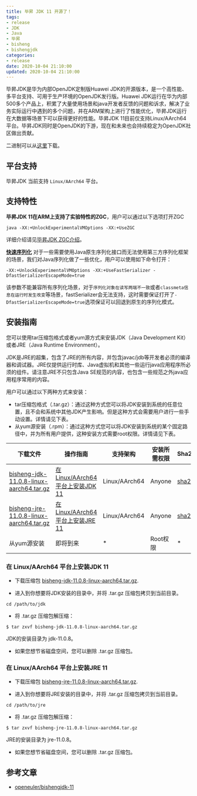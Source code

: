 ```yaml
---
title: 毕昇 JDK 11 开源了！
tags:
- release
- JDK
- Java
- 毕昇
- bisheng
- bishengjdk
categories:
- release
date: 2020-10-04 21:10:00
updated: 2020-10-04 21:10:00
---
```


毕昇JDK是华为内部OpenJDK定制版Huawei JDK的开源版本，是一个高性能、多平台支持、可用于生产环境的OpenJDK发行版。Huawei JDK运行在华为内部500多个产品上，积累了大量使用场景和java开发者反馈的问题和诉求，解决了业务实际运行中遇到的多个问题，并在ARM架构上进行了性能优化，毕昇JDK运行在大数据等场景下可以获得更好的性能。毕昇JDK 11目前仅支持Linux/AArch64平台。毕昇JDK同时是OpenJDK的下游，现在和未来也会持续稳定为OpenJDK社区做出贡献。

二进制可以从[这里](https://mirrors.huaweicloud.com/kunpeng/archive/compiler/bisheng_jdk/)下载。

<!-- more -->

## 平台支持

毕昇JDK 当前支持 `Linux/AArch64` 平台。

## 支持特性

**毕昇JDK 11在ARM上支持了实验特性的ZGC**，用户可以通过以下选项打开ZGC

```
java -XX:+UnlockExperimentalVMOptions -XX:+UseZGC
```

详细介绍请见[毕昇JDK ZGC介绍](https://gitee.com/openeuler/bishengjdk-11/wikis/ZGC%20Getting%20Started?sort_id=2879168)。

[**快速序列化**](https://gitee.com/openeuler/bishengjdk-11/wikis/FastSerializer?sort_id=2879166) 对于一些需要使用Java原生序列化接口而无法使用第三方序列化框架的场景，我们对Java序列化做了一些优化，用户可以使用如下命令打开：

```
-XX:+UnlockExperimentalVMOptions -XX:+UseFastSerializer -DfastSerializerEscapeMode=true
```

该参数不能兼容所有序列化场景，对于`序列化对象在读写两端不一致`或者`classmeta信息在运行时发生改变`等场景，fastSerializer会无法支持，这时需要保证打开了`-DfastSerializerEscapeMode=true`选项保证可以回退到原生的序列化模式。

## 安装指南

您可以使用tar压缩包格式或者yum源方式来安装JDK（Java Development Kit）或者JRE（Java Runtime Environment）。

JDK是JRE的超集，包含了JRE的所有内容，并包含javac/jdb等开发者必须的编译器和调试器。JRE仅提供运行时库、Java虚拟机和其他一些运行java应用程序所必须的组件。请注意JRE不只包含Java SE规范的内容，也包含一些规范之外java应用程序常用的内容。

用户可以通过以下两种方式来安装：

- tar压缩包格式（.tar.gz）：通过这种方式您可以将JDK安装到系统的任意位置，且不会和系统中其他JDK产生影响。但是这种方式会需要用户进行一些手动设置。详情请见下表。
- 从yum源安装（.rpm）：通过这种方式您可以将JDK安装到系统的某个固定路径中，并为所有用户提供，这种安装方式需要root权限。详情请见下表。

| 下载文件                                                     | 操作指南                                                     | 支持架构      | 安装所需权限 | Sha256                                                       |
| ------------------------------------------------------------ | ------------------------------------------------------------ | ------------- | ------------ | ------------------------------------------------------------ |
| [bisheng-jdk-11.0.8-linux-aarch64.tar.gz](https://mirrors.huaweicloud.com/kunpeng/archive/compiler/bisheng_jdk/bisheng-jdk-11.0.8-linux-aarch64.tar.gz) | [在 Linux/AArch64 平台上安装JDK 11](https://gitee.com/openeuler/bishengjdk-11/wikis/%E6%AF%95%E6%98%87JDK%2011%20%E5%AE%89%E8%A3%85%E6%8C%87%E5%8D%97?sort_id=2891160#2) | Linux/AArch64 | Anyone       | [sha256](https://mirrors.huaweicloud.com/kunpeng/archive/compiler/bisheng_jdk/bisheng-jdk-11.0.8-linux-aarch64.tar.gz.sha256) |
| [bisheng-jre-11.0.8-linux-aarch64.tar.gz](https://mirrors.huaweicloud.com/kunpeng/archive/compiler/bisheng_jdk/bisheng-jre-11.0.8-linux-aarch64.tar.gz) | [在 Linux/AArch64 平台上安装JRE 11](https://gitee.com/openeuler/bishengjdk-11/wikis/%E6%AF%95%E6%98%87JDK%2011%20%E5%AE%89%E8%A3%85%E6%8C%87%E5%8D%97?sort_id=2891160#1) | Linux/AArch64 | Anyone       | [sha256](https://mirrors.huaweicloud.com/kunpeng/archive/compiler/bisheng_jdk/bisheng-jre-11.0.8-linux-aarch64.tar.gz.sha256) |
| 从yum源安装                                                  | 即将到来                                                     | *             | Root权限     | *                                                            |

### 在 Linux/AArch64 平台上安装JDK 11

- 下载压缩包 [bisheng-jdk-11.0.8-linux-aarch64.tar.gz](https://mirrors.huaweicloud.com/kupeng/archive/compiler/bisheng_jdk/bisheng-jdk-11.0.8-linux-aarch64.tar.gz).

- 进入到你想要将JDK安装的目录中，并将 .tar.gz 压缩包拷贝到当前目录。

```
cd /path/to/jdk
```

- 将 .tar.gz 压缩包解压缩：

```
$ tar zxvf bisheng-jdk-11.0.8-linux-aarch64.tar.gz
```

JDK的安装目录为 jdk-11.0.8。

- 如果您想节省磁盘空间，您可以删除 .tar.gz 压缩包。

### 在 Linux/AArch64 平台上安装JRE 11

- 下载压缩包 [bisheng-jre-11.0.8-linux-aarch64.tar.gz](https://mirrors.huaweicloud.com/kupeng/archive/compiler/bisheng_jdk/bisheng-jre-11.0.8-linux-aarch64.tar.gz).

- 进入到你想要将JRE安装的目录中，并将 .tar.gz 压缩包拷贝到当前目录。

```
cd /path/to/jre
```

- 将 .tar.gz 压缩包解压缩：

```
$ tar zxvf bisheng-jre-11.0.8-linux-aarch64.tar.gz
```

JRE的安装目录为 jre-11.0.8。

- 如果您想节省磁盘空间，您可以删除 .tar.gz 压缩包。

## 参考文章

- [openeuler/bishengjdk-11](https://gitee.com/openeuler/bishengjdk-11)